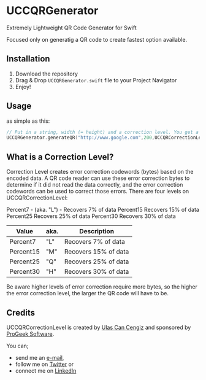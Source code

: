 # UCCQRGenerator
Extremely Lightweight QR Code Generator for Swift

Focused only on generatig a QR code to create fastest option available.

Installation
------------

1. Download the repository
2. Drag & Drop `UCCQRGenerator.swift` file to your Project Navigator
3. Enjoy!

Usage
-----

as simple as this:

```swift
// Put in a string, width (= height) and a correction level. You get a UIImage.
UCCQRGenerator.generateQR("http://www.google.com",200,UCCQRCorrectionLevel.Percent30)
```

What is a Correction Level?
---------------------------

Correction Level creates error correction codewords (bytes) based on the encoded data. A QR code reader can use these error correction bytes to determine if it did not read the data correctly, and the error correction codewords can be used to correct those errors. There are four levels on UCCQRCorrectionLevel:

Percent7 - (aka. "L")	- Recovers 7% of data
Percent15	Recovers 15% of data
Percent25	Recovers 25% of data
Percent30	Recovers 30% of data

| Value        | aka. | Description          |
| ------------ | ---- | -------------------- |
| Percent7     | "L"  | Recovers 7% of data  |
| Percent15    | "M"  | Recovers 15% of data |
| Percent25    | "Q"  | Recovers 25% of data |
| Percent30    | "H"  | Recovers 30% of data |

Be aware higher levels of error correction require more bytes, so the higher the error correction level, the larger the QR code will have to be.

Credits
-------

UCCQRCorrectionLevel is created by [Ulas Can Cengiz](http://linkedin.com/in/ulascengiz) and sponsored by [ProGeek Software](http://progeek.co).

You can;

* send me an [e-mail](mailto:ulas@progeek.co),
* follow me on [Twitter](https://twitter.com/ulsc) or
* connect me on [LinkedIn](http://linkedin.com/in/ulascengiz)
